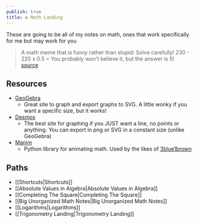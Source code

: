 ```yaml
---  
publish: true  
title: ✿ Math Landing  
---  
```

These are going to be all of my notes on math, ones that work specifically for me but may work for you  
  
> A math meme that is funny rather than stupid: Solve carefully! 230 - 220 x 0.5 = You probably won't believe it, but the answer is 5!  
> [source](https://twitter.com/3j0hn/status/913447235534315520?lang=en)  
  
## Resources   
- [GeoGebra](https://www.geogebra.org/calculator)  
	- Great site to graph and export graphs to SVG. A little wonky if you want a specific size, but it works!  
- [Desmos](https://www.desmos.com/calculator)  
	- The best site for graphing if you JUST want a line, no points or anything. You can export in png or SVG in a constant size (unlike GeoGebra)  
- [Manim](https://www.manim.community/)  
	- Python library for animating math. Used by the likes of [3blue1brown](https://youtube.com/@3blue1brown?si=EvEK9JgeDwFAPkSk)  
  
## Paths  
- [[Shortcuts|Shortcuts]]  
- [[Absolute Values in Algebra|Absolute Values in Algebra]]  
- [[Completing The Square|Completing The Square]]  
- [[Big Unorganized Math Notes|Big Unorganized Math Notes]]  
- [[Logarithms|Logarithms]]  
- [[Trigonometry Landing|Trigonometry Landing]]  
  
  
  
